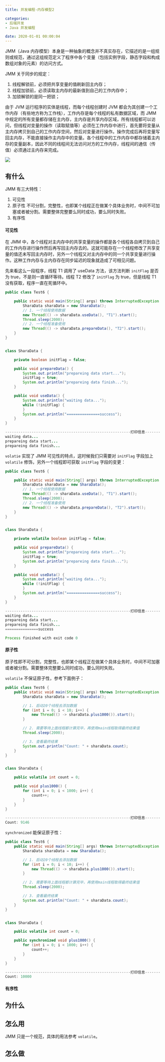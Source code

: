 ```yaml
---
title: 并发编程-内存模型2

categories:
- 后端开发
- Java 并发编程

date: 2020-01-01 00:00:04
---
```

JMM（Java 内存模型）本身是一种抽象的概念并不真实存在，它描述的是一组规则或规范，通过这组规范定义了程序中各个变量（包括实例字段，静态字段和构成数组对象的元素）的访问方式。

JMM 关于同步的规定：
1. 线程解锁前，必须把共享变量的值刷新回主内存；
1. 线程加锁前，必须读取主内存的最新值到自己的工作内存中；
1. 加锁解锁的是同一把锁；

由于 JVM 运行程序的实体是线程，而每个线程创建时 JVM 都会为其创建一个工作内存（有些地方称为工作栈），工作内存是每个线程的私有数据区域，而 JMM 中规定的所有变量都存储在主内存，主内存是共享内存区域，所有线程都可以访问，但线程对变量的操作（读取赋值等）必须在工作内存中进行，首先要将变量从主内存拷贝到自己的工作内存空间，然后对变量进行操作。操作完成后再将变量写回主内存，不能直接操作主内存中的变量。各个线程中的工作内存中都存储着主内存的变量副本，因此不同的线程间无法访问对方的工作内存，线程间的通信（传值）必须通过主内存来完成。

![](https://imgconvert.csdnimg.cn/aHR0cDovL2ltZy5ibG9nLmNzZG4ubmV0LzIwMTYwOTIxMTgyMzM3OTA0?x-oss-process=image/format,png)

## 有什么
JMM 有三大特性：
1. 可见性
1. 原子性
   不可分割，完整性，也即某个线程正在做某个具体业务时，中间不可加塞或者被分割。需要整体完整要么同时成功，要么同时失败。
1. 有序性

#### 可见性
在 JMM 中，各个线程对主内存中的共享变量的操作都是各个线程各自拷贝到自己的工作内存进行操作然后再写回主内存去的。这就可能存在一个线程修改了共享变量的值还未写回主内存时，另外一个线程又对主内存中的同一个共享变量进行操作。这种工作内存与主内存存在同步延迟的现象就造成了可相见问题。

先来看这么一段程序，线程 T1 调用了 useData 方法，该方法判断 `initFlag` 是否为 true，不是则一直循环等待。线程 T2 修改了 `initFlag` 为 true，但是线程 T1 没有获取，程序一直在死循环中。

```java
public class Test6 {

    public static void main(String[] args) throws InterruptedException {
        SharaData sharaData = new SharaData();
        // 1. 一个线程使用数据
        new Thread(() -> sharaData.useData(), "T1").start();
        Thread.sleep(2000);
        // 2. 一个线程准备使用
        new Thread(() -> sharaData.prepareData(), "T2").start();
    }
}


class SharaData {

    private boolean initFlag = false;

    public void prepareData() {
        System.out.println("prepareing data start...");
        initFlag = true;
        System.out.println("prepareing data finish...");
    }

    public void useData() {
        System.out.println("waiting data...");
        while (!initFlag) {
        }
        System.out.println("===============success");
    }
}

---------------------------------------------------------打印信息----------------------------------------------------------
waiting data...
prepareing data start...
prepareing data finish...
```

`volatie` 实现了 JMM 可见性的特点，这时候我们只需要对 `initFlag` 字段加上 `volatile` 修饰，另外一个线程即可获取 `initFlag`  字段的变更：

```java
public class Test6 {

    public static void main(String[] args) throws InterruptedException {
        SharaData sharaData = new SharaData();
        // 1. 一个线程使用数据
        new Thread(() -> sharaData.useData(), "T1").start();
        Thread.sleep(2000);
        // 2. 一个线程准备使用
        new Thread(() -> sharaData.prepareData(), "T2").start();
    }
}


class SharaData {

    private volatile boolean initFlag = false;

    public void prepareData() {
        System.out.println("prepareing data start...");
        initFlag = true;
        System.out.println("prepareing data finish...");
    }

    public void useData() {
        System.out.println("waiting data...");
        while (!initFlag) {
        }
        System.out.println("===============success");
    }
}

---------------------------------------------------------打印信息----------------------------------------------------------
waiting data...
prepareing data start...
prepareing data finish...
===============success

Process finished with exit code 0
```

#### 原子性
原子性即不可分割，完整性，也即某个线程正在做某个具体业务时，中间不可加塞或者被分割。需要整体完整要么同时成功，要么同时失败。

`volatile` 不保证原子性，参考下面例子：

```java
public class Test6 {
    public static void main(String[] args) throws InterruptedException {
        SharaData sharaData = new SharaData();

        // 1. 启动20个线程去添加数据
        for (int i = 0; i < 10; i++) {
            new Thread(() -> sharaData.plus1000()).start();
        }

        // 2. 需要等待上面线程都计算完毕，再使用main线程取得最终结果值
        Thread.sleep(2000);

        // 3. 查看最终结果
        System.out.println("Count: " + sharaData.count);
    }
}


class SharaData {

    public volatile int count = 0;

    public void plus1000() {
        for (int i = 0; i < 1000; i++) {
            count++;
        }
    }
}

---------------------------------------------------------打印信息----------------------------------------------------------
Count: 9146
```

`synchronized` 能保证原子性：

```java
public class Test6 {
    public static void main(String[] args) throws InterruptedException {
        SharaData sharaData = new SharaData();

        // 1. 启动20个线程去添加数据
        for (int i = 0; i < 10; i++) {
            new Thread(() -> sharaData.plus1000()).start();
        }

        // 2. 需要等待上面线程都计算完毕，再使用main线程取得最终结果值
        Thread.sleep(2000);

        // 3. 查看最终结果
        System.out.println("Count: " + sharaData.count);
    }
}


class SharaData {

    public volatile int count = 0;

    public synchronized void plus1000() {
        for (int i = 0; i < 1000; i++) {
            count++;
        }
    }
}

---------------------------------------------------------打印信息----------------------------------------------------------
Count: 10000
```

#### 有序性

## 为什么

## 怎么用
JMM 只是一个规范，具体的用法参考 `volatile`。

## 怎么做

